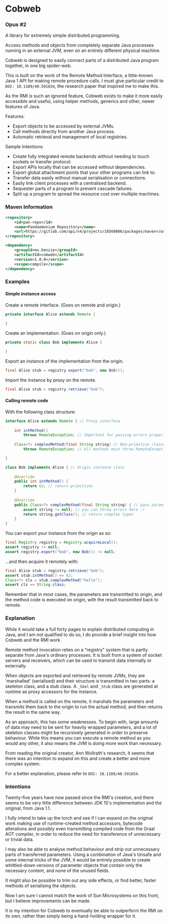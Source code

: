 Cobweb
=====
### Opus #2

A library for extremely simple distributed programming.

Access methods and objects from completely separate Java processes running in an external JVM,
even on an entirely different physical machine.

Cobweb is designed to easily connect parts of a distributed Java program together, in one big spider-web.

This is built on the work of the Remote Method Interface, a little-known Java 1 API for making remote procedure calls.
I must give particular credit to `DOI: 10.1109/40.591654`, the research paper that inspired me to make this.

As the RMI is such an ignored feature, Cobweb exists to make it more easily accessible and useful,
using helper methods, generics and other, newer features of Java.

Features:
* Export objects to be accessed by external JVMs.
* Call methods directly from another Java process.
* Automatic retrieval and management of local registries.

Sample Intentions:
* Create fully integrated remote backends without needing to touch sockets or transfer protocol.
* Export APIs locally that can be accessed without dependencies.
* Export global attachment points that your other programs can link to.
* Transfer data easily without manual serialisation or connections.
* Easily link client processes with a centralised backend.
* Sequester parts of a program to prevent cascade failures.
* Split up a program to spread the resource cost over multiple machines.

### Maven Information
```xml
<repository>
    <id>pan-repo</id>
    <name>Pandaemonium Repository</name>
    <url>https://gitlab.com/api/v4/projects/18568066/packages/maven</url>
</repository>
``` 

```xml
<dependency>
    <groupId>mx.kenzie</groupId>
    <artifactId>cobweb</artifactId>
    <version>1.0.0</version>
    <scope>compile</scope>
</dependency>
```

### Examples

#### Simple instance access

Create a remote interface. (Goes on remote and origin.)

```java
private interface Alice extends Remote {
    
}
```

Create an implementation. (Goes on origin only.)
```java
private static class Bob implements Alice {

}
```

Export an instance of the implementation from the origin.
```java 
final Alice stub = registry.export("bob", new Bob());
```

Import the instance by proxy on the remote.
```java 
final Alice stub = registry.retrieve("bob");
```

#### Calling remote code

With the following class structure:
```java
interface Alice extends Remote { // Proxy interface
    
    int intMethod()
        throws RemoteException; // Important for passing errors properly
    
    Class<?> complexMethod(final String string) // Non-primitive classes may be passed
        throws RemoteException; // All methods must throw RemoteException

}

class Bob implements Alice { // Origin instance class
    
    @Override
    public int intMethod() {
        return 62; // return primitives
    }
    
    @Override
    public Class<?> complexMethod(final String string) { // pass params
        assert string != null; // you can throw errors here :)
        return string.getClass(); // return complex types
    }
}
```

You can export your instance from the origin as so:
```java 
final Registry registry = Registry.acquireLocal();
assert registry != null;
assert registry.export("bob", new Bob()) != null;
```
...and then acquire it remotely with:
```java 
final Alice stub = registry.retrieve("bob");
assert stub.intMethod() == 62;
Class<?> cls = stub.complexMethod("hello");
assert cls == String.class;
```

Remember that in most cases, the parameters are transmitted to origin,
and the method code is executed on origin, with the result transmitted back to remote.

### Explanation

While it would take a full forty pages to explain distributed computing in Java, and I am not qualified to do so,
I do provide a brief insight into how Cobweb and the RMI work.

Remote method invocation relies on a "registry" system that is partly separate from Java's ordinary processes.
It is built from a system of socket servers and receivers, which can be used to transmit data internally or externally.

When objects are exported and retrieved by remote JVMs, they are 'marshalled' (serialised) and their structure is transmitted in two parts:
a skeleton class, and a stub class. A `_Skel` and `_Stub` class are generated at runtime as proxy accessors for the instance.

When a method is called on the remote, it marshals the parameters and transmits them back to the origin to run the actual method,
and then returns the result in the same way.

As an approach, this has some weaknesses.
To begin with, large amounts of data may need to be sent for heavily wrapped parameters, and a lot of skeleton classes might be
recursively generated in order to preserve behaviour.
While this means you can execute a remote method as you would any other, it also means the JVM is doing more work than necessary.

From reading the original creator, Ann Wollrath's research, it seems that there was an intention to expand on this and create
a better and more complex system.

For a better explanation, please refer to `DOI: 10.1109/40.591654`.

### Intentions

Twenty-five years have now passed since the RMI's creation, and there seems to be very little difference between JDK 15's implementation
and the original, from Java 1.1.

I fully intend to take up the torch and see if I can expand on the original work making use of runtime-created method accessors,
bytecode alterations and possibly even transmitting compiled code from the Graal AOT compiler, in order to reduce the
need for transference of unnecessary or trivial data.

I may also be able to analyse method behaviour and strip out unnecessary parts of transferred parameters.
Using a combination of Java's Unsafe and some internal tricks of the JVM, it would be entirely possible to create whittled-down
versions of parameter objects that contain only the necessary content, and none of the unused fields.

It might also be possible to trim out any side effects, or find better, faster methods of serialising the objects.

Now I am sure I cannot match the work of Sun Microsystems on this front, but I believe improvements can be made.

It is my intention for Cobweb to eventually be able to outperform the RMI on its own, rather than simply being a hand-holding
wrapper for it.
